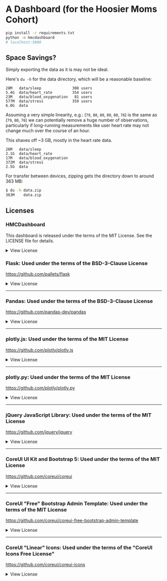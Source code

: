# A Dashboard (for the Hoosier Moms Cohort)

```bash
pip install -r requirements.txt
python -m hmcdashboard
# localhost:5000
```

## Space Savings?

Simply exporting the data as it is may not be ideal.

Here's `du -h` for the data directory, which will be a reasonable baseline:

```
28M   data/sleep              308 users
5.4G  data/heart_rate         354 users
23M   data/blood_oxygenation   81 users
577M  data/stress             359 users
6.0G  data
```

Assuming a very simple linearity, e.g.: (`79`, `80`, `80`, `80`, `80`, `76`)
is the same as (`79`, `80`, `76`) we can potentially remove a huge number of
observations, particularly if long-running measurements like user heart
rate may not change much over the course of an hour.

This shaves off ~3 GB, mostly in the heart rate data.

```
26M   data/sleep
2.1G  data/heart_rate
17M   data/blood_oxygenation
372M  data/stress
2.5G  data
```

For transfer between devices, zipping gets the directory down to
around 363 MB:

```bash
$ du -h data.zip
363M	data.zip
```

## Licenses

### HMCDashboard

This dashboard is released under the terms of the MIT License. See the
LICENSE file for details.

<details>
<summary>View License</summary>

```
MIT License

Copyright (c) 2022 Alexander L. Hayes

Permission is hereby granted, free of charge, to any person obtaining a copy
of this software and associated documentation files (the "Software"), to deal
in the Software without restriction, including without limitation the rights
to use, copy, modify, merge, publish, distribute, sublicense, and/or sell
copies of the Software, and to permit persons to whom the Software is
furnished to do so, subject to the following conditions:

The above copyright notice and this permission notice shall be included in all
copies or substantial portions of the Software.

THE SOFTWARE IS PROVIDED "AS IS", WITHOUT WARRANTY OF ANY KIND, EXPRESS OR
IMPLIED, INCLUDING BUT NOT LIMITED TO THE WARRANTIES OF MERCHANTABILITY,
FITNESS FOR A PARTICULAR PURPOSE AND NONINFRINGEMENT. IN NO EVENT SHALL THE
AUTHORS OR COPYRIGHT HOLDERS BE LIABLE FOR ANY CLAIM, DAMAGES OR OTHER
LIABILITY, WHETHER IN AN ACTION OF CONTRACT, TORT OR OTHERWISE, ARISING FROM,
OUT OF OR IN CONNECTION WITH THE SOFTWARE OR THE USE OR OTHER DEALINGS IN THE
SOFTWARE.
```

</details>

### Flask: Used under the terms of the BSD-3-Clause License

https://github.com/pallets/flask

<details>
<summary>View License</summary>

```
Copyright 2010 Pallets

Redistribution and use in source and binary forms, with or without
modification, are permitted provided that the following conditions are
met:

1.  Redistributions of source code must retain the above copyright
    notice, this list of conditions and the following disclaimer.

2.  Redistributions in binary form must reproduce the above copyright
    notice, this list of conditions and the following disclaimer in the
    documentation and/or other materials provided with the distribution.

3.  Neither the name of the copyright holder nor the names of its
    contributors may be used to endorse or promote products derived from
    this software without specific prior written permission.

THIS SOFTWARE IS PROVIDED BY THE COPYRIGHT HOLDERS AND CONTRIBUTORS
"AS IS" AND ANY EXPRESS OR IMPLIED WARRANTIES, INCLUDING, BUT NOT
LIMITED TO, THE IMPLIED WARRANTIES OF MERCHANTABILITY AND FITNESS FOR A
PARTICULAR PURPOSE ARE DISCLAIMED. IN NO EVENT SHALL THE COPYRIGHT
HOLDER OR CONTRIBUTORS BE LIABLE FOR ANY DIRECT, INDIRECT, INCIDENTAL,
SPECIAL, EXEMPLARY, OR CONSEQUENTIAL DAMAGES (INCLUDING, BUT NOT LIMITED
TO, PROCUREMENT OF SUBSTITUTE GOODS OR SERVICES; LOSS OF USE, DATA, OR
PROFITS; OR BUSINESS INTERRUPTION) HOWEVER CAUSED AND ON ANY THEORY OF
LIABILITY, WHETHER IN CONTRACT, STRICT LIABILITY, OR TORT (INCLUDING
NEGLIGENCE OR OTHERWISE) ARISING IN ANY WAY OUT OF THE USE OF THIS
SOFTWARE, EVEN IF ADVISED OF THE POSSIBILITY OF SUCH DAMAGE.
```

</details>

---

### Pandas: Used under the terms of the BSD-3-Clause License

https://github.com/pandas-dev/pandas

<details>
<summary>View License</summary>

```
BSD 3-Clause License

Copyright (c) 2008-2011, AQR Capital Management, LLC, Lambda Foundry, Inc. and PyData Development Team
All rights reserved.

Copyright (c) 2011-2022, Open source contributors.

Redistribution and use in source and binary forms, with or without
modification, are permitted provided that the following conditions are met:

* Redistributions of source code must retain the above copyright notice, this
  list of conditions and the following disclaimer.

* Redistributions in binary form must reproduce the above copyright notice,
  this list of conditions and the following disclaimer in the documentation
  and/or other materials provided with the distribution.

* Neither the name of the copyright holder nor the names of its
  contributors may be used to endorse or promote products derived from
  this software without specific prior written permission.

THIS SOFTWARE IS PROVIDED BY THE COPYRIGHT HOLDERS AND CONTRIBUTORS "AS IS"
AND ANY EXPRESS OR IMPLIED WARRANTIES, INCLUDING, BUT NOT LIMITED TO, THE
IMPLIED WARRANTIES OF MERCHANTABILITY AND FITNESS FOR A PARTICULAR PURPOSE ARE
DISCLAIMED. IN NO EVENT SHALL THE COPYRIGHT HOLDER OR CONTRIBUTORS BE LIABLE
FOR ANY DIRECT, INDIRECT, INCIDENTAL, SPECIAL, EXEMPLARY, OR CONSEQUENTIAL
DAMAGES (INCLUDING, BUT NOT LIMITED TO, PROCUREMENT OF SUBSTITUTE GOODS OR
SERVICES; LOSS OF USE, DATA, OR PROFITS; OR BUSINESS INTERRUPTION) HOWEVER
CAUSED AND ON ANY THEORY OF LIABILITY, WHETHER IN CONTRACT, STRICT LIABILITY,
OR TORT (INCLUDING NEGLIGENCE OR OTHERWISE) ARISING IN ANY WAY OUT OF THE USE
OF THIS SOFTWARE, EVEN IF ADVISED OF THE POSSIBILITY OF SUCH DAMAGE.
```

</details>

---

### plotly.js: Used under the terms of the MIT License

https://github.com/plotly/plotly.js

<details>
<summary>View License</summary>

```
The MIT License (MIT)

Copyright (c) 2021 Plotly, Inc

Permission is hereby granted, free of charge, to any person obtaining a copy
of this software and associated documentation files (the "Software"), to deal
in the Software without restriction, including without limitation the rights
to use, copy, modify, merge, publish, distribute, sublicense, and/or sell
copies of the Software, and to permit persons to whom the Software is
furnished to do so, subject to the following conditions:

The above copyright notice and this permission notice shall be included in
all copies or substantial portions of the Software.

THE SOFTWARE IS PROVIDED "AS IS", WITHOUT WARRANTY OF ANY KIND, EXPRESS OR
IMPLIED, INCLUDING BUT NOT LIMITED TO THE WARRANTIES OF MERCHANTABILITY,
FITNESS FOR A PARTICULAR PURPOSE AND NONINFRINGEMENT. IN NO EVENT SHALL THE
AUTHORS OR COPYRIGHT HOLDERS BE LIABLE FOR ANY CLAIM, DAMAGES OR OTHER
LIABILITY, WHETHER IN AN ACTION OF CONTRACT, TORT OR OTHERWISE, ARISING FROM,
OUT OF OR IN CONNECTION WITH THE SOFTWARE OR THE USE OR OTHER DEALINGS IN
THE SOFTWARE.
```

</details>

---

### plotly.py: Used under the terms of the MIT License

https://github.com/plotly/plotly.py

<details>
<summary>View License</summary>

```
The MIT License (MIT)

Copyright (c) 2016-2018 Plotly, Inc

Permission is hereby granted, free of charge, to any person obtaining a copy
of this software and associated documentation files (the "Software"), to deal
in the Software without restriction, including without limitation the rights
to use, copy, modify, merge, publish, distribute, sublicense, and/or sell
copies of the Software, and to permit persons to whom the Software is
furnished to do so, subject to the following conditions:

The above copyright notice and this permission notice shall be included in
all copies or substantial portions of the Software.

THE SOFTWARE IS PROVIDED "AS IS", WITHOUT WARRANTY OF ANY KIND, EXPRESS OR
IMPLIED, INCLUDING BUT NOT LIMITED TO THE WARRANTIES OF MERCHANTABILITY,
FITNESS FOR A PARTICULAR PURPOSE AND NONINFRINGEMENT. IN NO EVENT SHALL THE
AUTHORS OR COPYRIGHT HOLDERS BE LIABLE FOR ANY CLAIM, DAMAGES OR OTHER
LIABILITY, WHETHER IN AN ACTION OF CONTRACT, TORT OR OTHERWISE, ARISING FROM,
OUT OF OR IN CONNECTION WITH THE SOFTWARE OR THE USE OR OTHER DEALINGS IN
THE SOFTWARE.
```

</details>

---


### jQuery JavaScript Library: Used under the terms of the MIT License

https://github.com/jquery/jquery

<details>
<summary>View License</summary>

```
Copyright OpenJS Foundation and other contributors, https://openjsf.org/

Permission is hereby granted, free of charge, to any person obtaining
a copy of this software and associated documentation files (the
"Software"), to deal in the Software without restriction, including
without limitation the rights to use, copy, modify, merge, publish,
distribute, sublicense, and/or sell copies of the Software, and to
permit persons to whom the Software is furnished to do so, subject to
the following conditions:

The above copyright notice and this permission notice shall be
included in all copies or substantial portions of the Software.

THE SOFTWARE IS PROVIDED "AS IS", WITHOUT WARRANTY OF ANY KIND,
EXPRESS OR IMPLIED, INCLUDING BUT NOT LIMITED TO THE WARRANTIES OF
MERCHANTABILITY, FITNESS FOR A PARTICULAR PURPOSE AND
NONINFRINGEMENT. IN NO EVENT SHALL THE AUTHORS OR COPYRIGHT HOLDERS BE
LIABLE FOR ANY CLAIM, DAMAGES OR OTHER LIABILITY, WHETHER IN AN ACTION
OF CONTRACT, TORT OR OTHERWISE, ARISING FROM, OUT OF OR IN CONNECTION
WITH THE SOFTWARE OR THE USE OR OTHER DEALINGS IN THE SOFTWARE.
```

</details>

---

### CoreUI UI Kit and Bootstrap 5: Used under the terms of the MIT License

https://github.com/coreui/coreui

<details>
<summary>View License</summary>

```
The MIT License (MIT)

Copyright (c) 2011-2021 Twitter, Inc.
Copyright (c) 2011-2021 The Bootstrap Authors

Permission is hereby granted, free of charge, to any person obtaining a copy
of this software and associated documentation files (the "Software"), to deal
in the Software without restriction, including without limitation the rights
to use, copy, modify, merge, publish, distribute, sublicense, and/or sell
copies of the Software, and to permit persons to whom the Software is
furnished to do so, subject to the following conditions:

The above copyright notice and this permission notice shall be included in
all copies or substantial portions of the Software.

THE SOFTWARE IS PROVIDED "AS IS", WITHOUT WARRANTY OF ANY KIND, EXPRESS OR
IMPLIED, INCLUDING BUT NOT LIMITED TO THE WARRANTIES OF MERCHANTABILITY,
FITNESS FOR A PARTICULAR PURPOSE AND NONINFRINGEMENT. IN NO EVENT SHALL THE
AUTHORS OR COPYRIGHT HOLDERS BE LIABLE FOR ANY CLAIM, DAMAGES OR OTHER
LIABILITY, WHETHER IN AN ACTION OF CONTRACT, TORT OR OTHERWISE, ARISING FROM,
OUT OF OR IN CONNECTION WITH THE SOFTWARE OR THE USE OR OTHER DEALINGS IN
THE SOFTWARE.
```

</details>

---

### CoreUI "Free" Bootstrap Admin Template: Used under the terms of the MIT License

https://github.com/coreui/coreui-free-bootstrap-admin-template

<details>
<summary>View License</summary>

```
The MIT License (MIT)

Copyright (c) 2018 creativeLabs Łukasz Holeczek.

Permission is hereby granted, free of charge, to any person obtaining a copy
of this software and associated documentation files (the "Software"), to deal
in the Software without restriction, including without limitation the rights
to use, copy, modify, merge, publish, distribute, sublicense, and/or sell
copies of the Software, and to permit persons to whom the Software is
furnished to do so, subject to the following conditions:

The above copyright notice and this permission notice shall be included in
all copies or substantial portions of the Software.

THE SOFTWARE IS PROVIDED "AS IS", WITHOUT WARRANTY OF ANY KIND, EXPRESS OR
IMPLIED, INCLUDING BUT NOT LIMITED TO THE WARRANTIES OF MERCHANTABILITY,
FITNESS FOR A PARTICULAR PURPOSE AND NONINFRINGEMENT. IN NO EVENT SHALL THE
AUTHORS OR COPYRIGHT HOLDERS BE LIABLE FOR ANY CLAIM, DAMAGES OR OTHER
LIABILITY, WHETHER IN AN ACTION OF CONTRACT, TORT OR OTHERWISE, ARISING FROM,
OUT OF OR IN CONNECTION WITH THE SOFTWARE OR THE USE OR OTHER DEALINGS IN
THE SOFTWARE.
```

</details>

---

### CoreUI "Linear" Icons: Used under the terms of the "CoreUI Icons Free License"

https://github.com/coreui/coreui-icons

<details>
<summary>View License</summary>

```
CoreUI Icons Free is free, open source, and GPL friendly. You can use it for
commercial projects, open source projects, or really almost whatever you want.
Full CoreUI Icons Free license: https://coreui.io/icons/license/.

Icons: CC BY 4.0 License (https://creativecommons.org/licenses/by/4.0/)
In the CoreUI Icons Free download, the CC BY 4.0 license applies to all icons
packaged as SVG and JS file types.

Fonts: SIL OFL 1.1 License (https://scripts.sil.org/OFL)
In the CoreUI Icons Free download, the SIL OLF license applies to all icons
packaged as web and desktop font files.

Code: MIT License (https://opensource.org/licenses/MIT)
In the CoreUI Icons Free download, the MIT license applies to all non-font and
non-icon files.

Attribution is required by MIT, SIL OLF, and CC BY licenses. Downloaded
CoreUI Icons Free files already contain embedded comments with sufficient
attribution, so you shouldn't need to do anything additional when using
these files normally.

We've kept attribution comments terse, so we ask that you do not actively work
to remove them from files, especially code. They're a great way for folks to
learn about CoreUI Icons.
```

</details>
